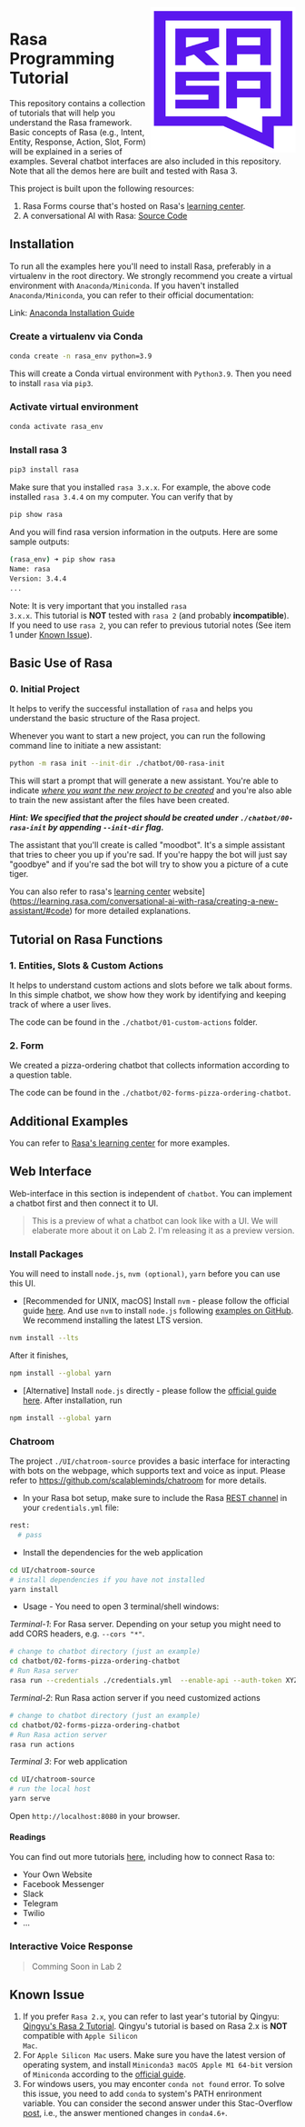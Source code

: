 <img src="square-logo.svg" width=255 height=255 align="right">

#  Rasa Programming Tutorial

This repository contains a collection of tutorials that will help you understand the Rasa framework. Basic concepts of Rasa (e.g., Intent, Entity, Response, Action, Slot, Form) will be explained in a series of examples. Several chatbot interfaces are also included in this repository. Note that all the demos here are built and tested with Rasa 3. 


This project is built upon the following resources:

1. Rasa Forms course that's hosted on Rasa's [learning center](https://learning.rasa.com/).
2. A conversational AI with Rasa: [Source Code](httpss://github.com/RasaHQ/conversational-ai-course-3.x)


## Installation 

To run all the examples here you'll need to install Rasa, preferably in a virtualenv in the root directory. We strongly recommend you create a virtual environment with <code>Anaconda/Miniconda</code>. If you haven't installed <code>Anaconda/Miniconda</code>, you can refer to their official documentation:

Link: [Anaconda Installation Guide](https://conda.io/projects/conda/en/latest/user-guide/install/index.html#)




### Create a virtualenv via Conda
```bash
conda create -n rasa_env python=3.9
```
This will create a Conda virtual environment with <code>Python3.9</code>. Then you need to install <code>rasa</code> via <code>pip3</code>.

### Activate virtual environment
```bash
conda activate rasa_env
```
### Install rasa 3
```bash
pip3 install rasa
```
Make sure that you installed <code>rasa 3.x.x</code>. For example, the above code installed <code>rasa 3.4.4</code> on my computer. You can verify that by 
```bash
pip show rasa
```
And you will find rasa version information in the outputs. Here are some sample outputs:
```bash
(rasa_env) ➜ pip show rasa          
Name: rasa
Version: 3.4.4
...
```

Note: It is very important that you installed <code>rasa 3.x.x</code>. This tutorial is **NOT** tested with <code>rasa 2</code> (and probably **incompatible**). If you need to use <code>rasa 2</code>, you can refer to previous tutorial notes (See item 1 under [Known Issue](#known-issue)).

## Basic Use of Rasa

### 0. Initial Project
It helps to verify the successful installation of `rasa` and helps you understand the basic structure of the Rasa project.

Whenever you want to start a new project, you can run the following command line to initiate a new assistant:
```bash
python -m rasa init --init-dir ./chatbot/00-rasa-init
```
This will start a prompt that will generate a new assistant. You're able to indicate <u>*where you want the new project to be created*</u> and you're also able to train the new assistant after the files have been created.

***Hint: We specified that the project should be created under `./chatbot/00-rasa-init` by appending `--init-dir` flag.***

The assistant that you'll create is called "moodbot". It's a simple assistant that tries to cheer you up if you're sad. If you're happy the bot will just say "goodbye" and if you're sad the bot will try to show you a picture of a cute tiger.

You can also refer to rasa's [learning center](https://learning.rasa.com/conversational-ai-with-rasa/creating-a-new-assistant/#code) website](https://learning.rasa.com/conversational-ai-with-rasa/creating-a-new-assistant/#code) for more detailed explanations. 

## Tutorial on Rasa Functions

### 1. Entities, Slots & Custom Actions

It helps to understand custom actions and slots before we talk about forms. In this simple chatbot, we show how they work by identifying and keeping track of where a user lives. 

The code can be found in the `./chatbot/01-custom-actions` folder.

### 2. Form
We created a pizza-ordering chatbot that collects information according to a question table. 

The code can be found in the `./chatbot/02-forms-pizza-ordering-chatbot`.

## Additional Examples
You can refer to [Rasa's learning center](https://learning.rasa.com/) for more examples.


## Web Interface

Web-interface in this section is independent of `chatbot`. You can implement a chatbot first and then connect it to UI.
> This is a preview of what a chatbot can look like with a UI. We will elaberate more about it on Lab 2. I'm releasing it as a preview version.
### Install Packages
You will need to install `node.js`, `nvm (optional)`, `yarn` before you can use this UI.
* [Recommended for UNIX, macOS] Install `nvm` - please follow the official guide [here](https://github.com/nvm-sh/nvm#install--update-script). And use `nvm` to install `node.js` following [examples on GitHub](https://github.com/nvm-sh/nvm#install--update-script). We recommend installing the latest LTS version.
```bash
nvm install --lts
```
After it finishes,
```bash
npm install --global yarn
```
* [Alternative] Install `node.js` directly - please follow the [official guide here](https://nodejs.org/en/download/). After installation, run
```bash
npm install --global yarn
```



### Chatroom

The project `./UI/chatroom-source` provides a basic interface for interacting with bots on the webpage, which supports text and voice as input. Please refer to https://github.com/scalableminds/chatroom for more details.

* In your Rasa bot setup, make sure to include the Rasa [REST channel](https://rasa.com/docs/rasa/user-guide/connectors/your-own-website/#rest-channels) in your `credentials.yml` file:
```bash
rest:
  # pass
```

* Install the dependencies for the web application
```bash
cd UI/chatroom-source
# install dependencies if you have not installed
yarn install
``` 

* Usage - You need to open 3 terminal/shell windows:


*Terminal-1*: For Rasa server. Depending on your setup you might need to add CORS headers, e.g. `--cors "*"`.

```bash
# change to chatbot directory (just an example)
cd chatbot/02-forms-pizza-ordering-chatbot
# Run Rasa server
rasa run --credentials ./credentials.yml  --enable-api --auth-token XYZ123 --model ./models --endpoints ./endpoints.yml --cors "*"
```

*Terminal-2*: Run Rasa action server if you need customized actions

```bash
# change to chatbot directory (just an example)
cd chatbot/02-forms-pizza-ordering-chatbot
# Run Rasa action server
rasa run actions
```

*Terminal 3*: For web application
   
```bash
cd UI/chatroom-source
# run the local host
yarn serve
```
Open `http://localhost:8080` in your browser.

#### Readings
You can find out more tutorials [here](https://rasa.com/docs/rasa/messaging-and-voice-channels/), including how to connect Rasa to:
* Your Own Website
* Facebook Messenger
* Slack
* Telegram
* Twilio
* ...




### Interactive Voice Response

> Comming Soon in Lab 2


## Known Issue

1. If you prefer <code>Rasa 2.x</code>, you can refer to last year's tutorial by Qingyu: [Qingyu's Rasa 2 Tutorial](https://github.com/QingyuGuo/rasa-2.5-tutorial). Qingyu's tutorial is based on Rasa 2.x</code> is **NOT** compatible with <code>Apple Silicon Mac</code>.
2. For <code>Apple Silicon Mac</code> users. Make sure you have the latest version of operating system, and install `Miniconda3 macOS Apple M1 64-bit` version of `Miniconda` according to the [official guide](https://docs.conda.io/en/latest/miniconda.html#latest-miniconda-installer-links).
3. For windows users, you may enconter `conda not found` error. To solve this issue, you need to add `conda` to system's PATH enrironment variable. You can consider the second answer under this Stac-Overflow [post](https://stackoverflow.com/questions/44597662/conda-command-is-not-recognized-on-windows-10), i.e., the answer mentioned changes in `conda4.6+`. 
